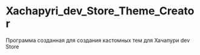 # Xachapyri_dev_Store_Theme_Creator
Программа созданная для создания кастомных тем для Хачапури dev Store
